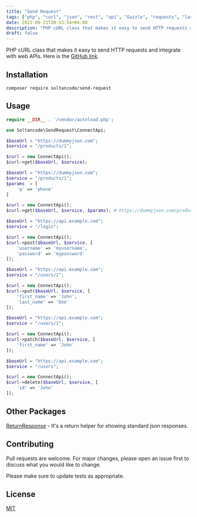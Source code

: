 ```yaml
---
title: "Send Request"
tags: ["php", "curl", "json", "rest", "api", "Guzzle", "requests", "laravel", "httpclient", "http-client", "soltancode"]
date: 2022-09-21T20:53:54+04:00
description: "PHP cURL class that makes it easy to send HTTP requests and integrate with web APIs."
draft: false
---
```


PHP cURL class that makes it easy to send HTTP requests and integrate with web APIs. Here is the <a href="https://github.com/soltancode/SendRequest" target="_blank">GitHub link</a>.

## Installation

```
composer require soltancode/send-request
```

## Usage

```php
require __DIR__ . '/vendor/autoload.php';

use Soltancode\SendRequest\ConnectApi;

$baseUrl = "https://dummyjson.com";
$service = "/products/1";

$curl = new ConnectApi();
$curl->get($baseUrl, $service);
```

```php
$baseUrl = "https://dummyjson.com";
$service = "/products/1";
$params  = [
    'q' => 'phone'
]

$curl = new ConnectApi();
$curl->get($baseUrl, $service, $params); # https://dummyjson.com/products/search?q=phone
```

```php
$baseUrl = "https://api.example.com";
$service = "/login";

$curl = new ConnectApi();
$curl->post($baseUrl, $service, [
    'username' => 'myusername',
    'password' => 'mypassword'
]);
```

```php
$baseUrl = "https://api.example.com";
$service = "/users/1";

$curl = new ConnectApi();
$curl->put($baseUrl, $service, [
    'first_name' => 'John',
    'last_name' => 'Doe'
]);
```

```php
$baseUrl = "https://api.example.com";
$service = "/users/1";

$curl = new ConnectApi();
$curl->patch($baseUrl, $service, [
    'first_name' => 'John'
]);
```

```php
$baseUrl = "https://api.example.com";
$service = "/users";

$curl = new ConnectApi();
$curl->delete($baseUrl, $service, [
    'id' => 'John'
]);
```

## Other Packages
[ReturnResponse](https://github.com/soltancode/ReturnResponse) - It's a return helper for showing standard json responses.

## Contributing
Pull requests are welcome. For major changes, please open an issue first to discuss what you would like to change.

Please make sure to update tests as appropriate.

## License
[MIT](https://github.com/soltancode/SendRequest/blob/main/LICENSE)